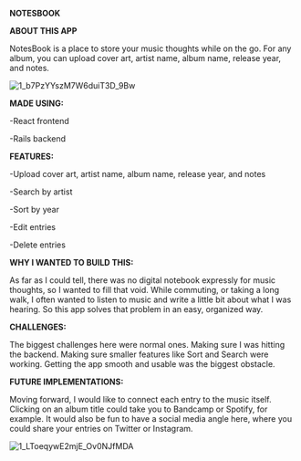 **NOTESBOOK**

**ABOUT THIS APP**

NotesBook is a place to store your music thoughts while on the go. For any album, you can upload cover art, artist name, album name, release year, and notes.

![1_b7PzYYszM7W6duiT3D_9Bw](https://user-images.githubusercontent.com/53374859/113356536-65b43200-9310-11eb-88a8-b9115d7dd36e.png)

**MADE USING:**

-React frontend

-Rails backend 

**FEATURES:**

-Upload cover art, artist name, album name, release year, and notes

-Search by artist

-Sort by year 

-Edit entries

-Delete entries 

**WHY I WANTED TO BUILD THIS:**

As far as I could tell, there was no digital notebook expressly for music thoughts, so I wanted to fill that void. While commuting, or taking a long walk, I often wanted to listen to music and write a little bit about what I was hearing. So this app solves that problem in an easy, organized way.  

**CHALLENGES:**

The biggest challenges here were normal ones. Making sure I was hitting the backend. Making sure smaller features like Sort and Search were working. Getting the app smooth and usable was the biggest obstacle. 

**FUTURE IMPLEMENTATIONS:**

Moving forward, I would like to connect each entry to the music itself. Clicking on an album title could take you to Bandcamp or Spotify, for example. It would also be fun to have a social media angle here, where you could share your entries on Twitter or Instagram. 

![1_LToeqywE2mjE_Ov0NJfMDA](https://user-images.githubusercontent.com/53374859/113357111-6a2d1a80-9311-11eb-8db3-05da026990df.png)

